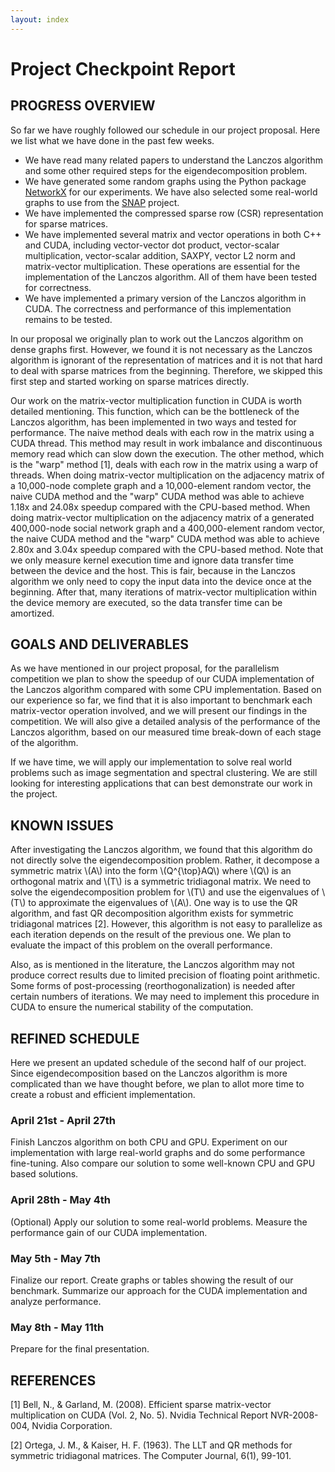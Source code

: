 ```yaml
---
layout: index
---
```


# Project Checkpoint Report

## PROGRESS OVERVIEW

So far we have roughly followed our schedule in our project proposal. Here we list what we have done in the past few weeks.

 *  We have read many related papers to understand the Lanczos algorithm and some other required steps for the eigendecomposition problem.
 *  We have generated some random graphs using the Python package [NetworkX](https://networkx.github.io/) for our experiments. We have also selected some real-world graphs to use from the [SNAP](http://snap.stanford.edu/) project.
 *  We have implemented the compressed sparse row (CSR) representation for sparse matrices.
 *  We have implemented several matrix and vector operations in both C++ and CUDA, including vector-vector dot product, vector-scalar multiplication, vector-scalar addition, SAXPY, vector L2 norm and matrix-vector multiplication. These operations are essential for the implementation of the Lanczos algorithm. All of them have been tested for correctness.
 *  We have implemented a primary version of the Lanczos algorithm in CUDA. The correctness and performance of this implementation remains to be tested.

In our proposal we originally plan to work out the Lanczos algorithm on dense graphs first. However, we found it is not necessary as the Lanczos algorithm is ignorant of the representation of matrices and it is not that hard to deal with sparse matrices from the beginning. Therefore, we skipped this first step and started working on sparse matrices directly.

Our work on the matrix-vector multiplication function in CUDA is worth detailed mentioning. This function, which can be the bottleneck of the Lanczos algorithm, has been implemented in two ways and tested for performance. The naive method deals with each row in the matrix using a CUDA thread. This method may result in work imbalance and discontinuous memory read which can slow down the execution. The other method, which is the "warp" method [1], deals with each row in the matrix using a warp of threads. When doing matrix-vector multiplication on the adjacency matrix of a 10,000-node complete graph and a 10,000-element random vector, the naive CUDA method and the "warp" CUDA method was able to achieve 1.18x and 24.08x speedup compared with the CPU-based method. When doing matrix-vector multiplication on the adjacency matrix of a generated 400,000-node social network graph and a 400,000-element random vector, the naive CUDA method and the "warp" CUDA method was able to achieve 2.80x and 3.04x speedup compared with the CPU-based method. Note that we only measure kernel execution time and ignore data transfer time between the device and the host. This is fair, because in the Lanczos algorithm we only need to copy the input data into the device once at the beginning. After that, many iterations of matrix-vector multiplication within the device memory are executed, so the data transfer time can be amortized.

## GOALS AND DELIVERABLES

As we have mentioned in our project proposal, for the parallelism competition we plan to show the speedup of our CUDA implementation of the Lanczos algorithm compared with some CPU implementation. Based on our experience so far, we find that it is also important to benchmark each matrix-vector operation involved, and we will present our findings in the competition. We will also give a detailed analysis of the performance of the Lanczos algorithm, based on our measured time break-down of each stage of the algorithm.

If we have time, we will apply our implementation to solve real world problems such as image segmentation and spectral clustering. We are still looking for interesting applications that can best demonstrate our work in the project.

## KNOWN ISSUES

After investigating the Lanczos algorithm, we found that this algorithm do not directly solve the eigendecomposition problem. Rather, it decompose a symmetric matrix \\(A\\) into the form \\(Q^{\top}AQ\\) where \\(Q\\) is an orthogonal matrix and \\(T\\) is a symmetric tridiagonal matrix. We need to solve the eigendecomposition problem for \\(T\\) and use the eigenvalues of \\(T\\) to approximate the eigenvalues of \\(A\\). One way is to use the QR algorithm, and fast QR decomposition algorithm exists for symmetric tridiagonal matrices [2]. However, this algorithm is not easy to parallelize as each iteration depends on the result of the previous one. We plan to evaluate the impact of this problem on the overall performance.

Also, as is mentioned in the literature, the Lanczos algorithm may not produce correct results due to limited precision of floating point arithmetic. Some forms of post-processing (reorthogonalization) is needed after certain numbers of iterations. We may need to implement this procedure in CUDA to ensure the numerical stability of the computation.

## REFINED SCHEDULE

Here we present an updated schedule of the second half of our project. Since eigendecomposition based on the Lanczos algorithm is more complicated than we have thought before, we plan to allot more time to create a robust and efficient implementation.

### April 21st - April 27th

Finish Lanczos algorithm on both CPU and GPU. Experiment on our implementation with large real-world graphs and do some performance fine-tuning. Also compare our solution to some well-known CPU and GPU based solutions.

### April 28th - May 4th

(Optional) Apply our solution to some real-world problems. Measure the performance gain of our CUDA implementation.

### May 5th - May 7th

Finalize our report. Create graphs or tables showing the result of our benchmark. Summarize our approach for the CUDA implementation and analyze performance.

### May 8th - May 11th

Prepare for the final presentation.

## REFERENCES

[1] Bell, N., & Garland, M. (2008). Efficient sparse matrix-vector multiplication on CUDA (Vol. 2, No. 5). Nvidia Technical Report NVR-2008-004, Nvidia Corporation.

[2] Ortega, J. M., & Kaiser, H. F. (1963). The LLT and QR methods for symmetric tridiagonal matrices. The Computer Journal, 6(1), 99-101.
